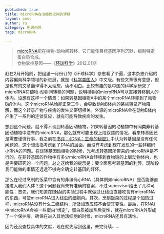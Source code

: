 ```yaml
--- 
published: true
title: microRNA在动植物之间的转移
layout: post
author: Yu
category: 所思所悟
tags: microRNA

---
```

>[microRNA](http://en.wikipedia.org/wiki/MicroRNA "microRNA")能在植物-动物间转移，它们能使目标基因序列沉默，抑制特定蛋白质合成。  
食物掌控基因——《[环球科学](http://www.huanqiukexue.com/ "环球科学")》2012.01期


赶在2月开始前，把组里一月份订的《环球科学》杂志看了个遍，这本杂志介绍的内容偏向科学领域的新进展，就是《[科学美国人](http://www.scientificamerican.com/ "Scientific American")》中文版。有些文章很有意思，但是也有的文章翻译得不太理想，读不明白。比较有趣的是中国的科学家研究了 microRNA在植物-动物间转移的问题，说明植物的microRNA可以直接转移到人的体内。设想有这样一个情景：如果转基因植物A中的某个microRNA转移到了动物B的体内，这个microRNA恰能正常工作，会导致动物B体内的某些转录产物降解，而这个转录产物与疾病的发生又密切相关。外源的microRNA会在动物B体内产生了一系列的连锁反应，就有可能导致疾病的发生。

想到这个问题，就不得不谈到转基因动植物，如果转基因的动植物中有同类非转基因动植物中没有的microRNA，那么就有可能出现上段叙述的情况，看来转基因还是需要谨慎行事，我之前在<a title="书评：《DNA：生命的秘密》" href="http://yulijia.net/cn/2011/10/%e4%b9%a6%e8%af%84%ef%bc%9a%e3%80%8adna%ef%bc%9a%e7%94%9f%e5%91%bd%e7%9a%84%e7%a7%98%e5%af%86%e3%80%8b/" target="_blank">书评：《DNA：生命的秘密》</a>中认为转基因是没有任何问题的，这个想法指考虑到了DNA的层面，而没有考虑到现在发现的一些非编码小RNA的问题。在谈转基因动植物的时候，光考虑转基因所带来的microRNA是不行的，在非转基因的作物中有多少microRNA会转移到食物链的上层动物体内，也是需要研究的一个问题。总之这给我的提示是：要全面思考转基因的利弊，现阶段我们能做的事情还远远不够完全确定转基因的好坏。

那么在经过烹制的饭菜中含有的非编码小RNA（具体例如microRNA）是否能够直接进入我们人体？这个问题我尚未有准确的答案，不过supervisor给出了几种可能性：首先，我们知道在[RNAi](http://en.wikipedia.org/wiki/RNA_interference "RNA interference")的实验过程中就做过让线虫直接吃含有microRNA的东西，可使microRNA进入线虫的细胞内。其次，烹制饭菜的过程是个加热过程，microRNA没有什么二级结构，所及加热应该不会使其变性。最后，在RNAi中microRNA会被一些蛋白“绑定”，蛋白质被加热后变性，就在microRNA外形成了一个保护层，确保在进入其他活细胞的时候，microRNA还具有活性。

因为还没查找具体的文献，现在就先写到这里，未完待续……

